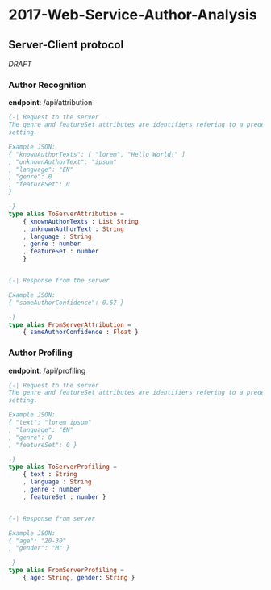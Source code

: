 # 2017-Web-Service-Author-Analysis

## Server-Client protocol 

*DRAFT* 

### Author Recognition 

**endpoint**: /api/attribution 

```elm
{-| Request to the server
The genre and featureSet attributes are identifiers refering to a predefined
setting.

Example JSON:
{ "knownAuthorTexts": [ "lorem", "Hello World!" ]
, "unknownAuthorText": "ipsum"
, "language": "EN"
, "genre": 0
, "featureSet": 0
}

-}
type alias ToServerAttribution =
    { knownAuthorTexts : List String
    , unknownAuthorText : String
    , language : String
    , genre : number
    , featureSet : number
    }


{-| Response from the server

Example JSON:
{ "sameAuthorConfidence": 0.67 }

-}
type alias FromServerAttribution =
    { sameAuthorConfidence : Float }
```

### Author Profiling

**endpoint**: /api/profiling

```elm
{-| Request to the server
The genre and featureSet attributes are identifiers refering to a predefined
setting.

Example JSON:
{ "text": "lorem ipsum"
, "language": "EN"
, "genre": 0
, "featureSet": 0 }

-}
type alias ToServerProfiling =
    { text : String
    , language : String
    , genre : number
    , featureSet : number }


{-| Response from server

Example JSON:
{ "age": "20-30"
, "gender": "M" }

-}
type alias FromServerProfiling =
    { age: String, gender: String }
```

